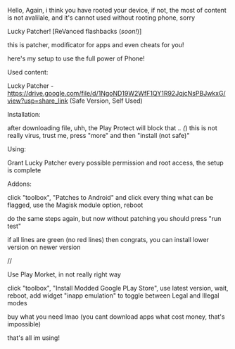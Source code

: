 Hello, Again, i think you have rooted your device, if not, the most of content is not avalilale, and it's cannot used without rooting phone, sorry



Lucky Patcher! [ReVanced flashbacks (_soon!_)]

this is patcher, modificator for apps and even cheats for you!

here's my setup to use the full power of Phone!



Used content:

Lucky Patcher - https://drive.google.com/file/d/1NgoND19W2WfF1QY1R92JqjcNsPBJwkxG/view?usp=share_link (Safe Version, Self Used)


Installation:

after downloading file, uhh, the Play Protect will block that ._. (_) this is not really virus, trust me, press "more" and then "install (not safe)"


Using:

Grant Lucky Patcher every possible permission and root access, the setup is complete


Addons:

click "toolbox", "Patches to Android" and click every thing what can be flagged, use the Magisk module option, reboot

do the same steps again, but now without patching you should press "run test"

if all lines are green (no red lines) then congrats, you can install lower version on newer version

//

Use Play Morket, in not really right way

click "toolbox", "Install Modded Google PLay Store", use latest version, wait, reboot, add widget "inapp emulation" to toggle between Legal and Illegal modes

buy what you need lmao (you cant download apps what cost money, that's impossible)

that's all im using!
